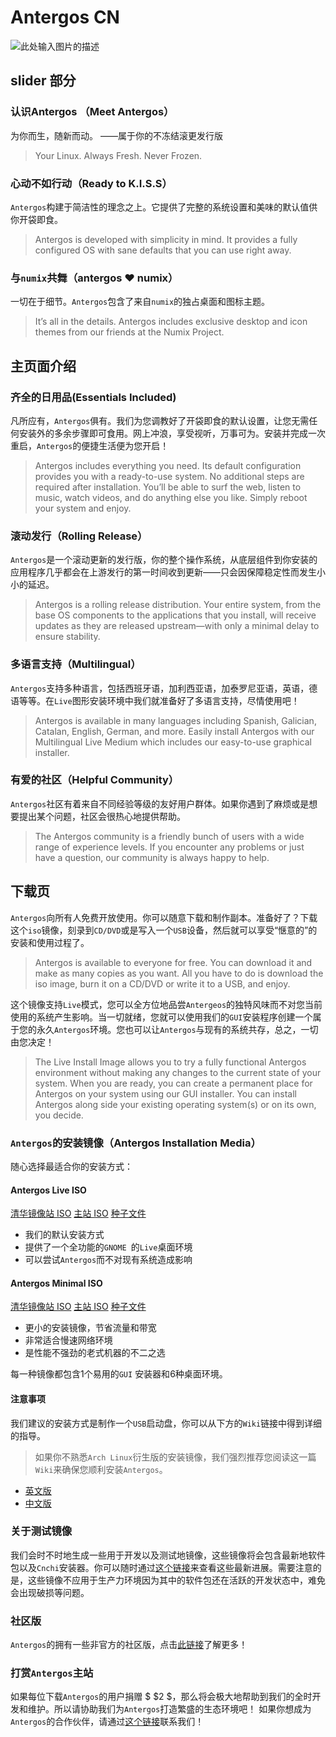 # Antergos CN
![此处输入图片的描述][1]
## slider 部分

### 认识Antergos （Meet Antergos）
为你而生，随新而动。
——属于你的不冻结滚更发行版
>Your Linux. Always Fresh. Never Frozen.

### 心动不如行动（Ready to K.I.S.S）
`Antergos`构建于简洁性的理念之上。它提供了完整的系统设置和美味的默认值供你开袋即食。
>Antergos is developed with simplicity in mind. It provides a fully configured OS with sane defaults that you can use right away.

### 与`numix`共舞（antergos ❤ numix）
一切在于细节。`Antergos`包含了来自`numix`的独占桌面和图标主题。
>It’s all in the details. Antergos includes exclusive desktop and icon themes from our friends at the Numix Project.

## 主页面介绍
### 齐全的日用品(Essentials Included)
凡所应有，`Antergos`俱有。我们为您调教好了开袋即食的默认设置，让您无需任何安装外的多余步骤即可食用。网上冲浪，享受视听，万事可为。安装并完成一次重启，`Antergos`的便捷生活便为您开启！
>Antergos includes everything you need. Its default configuration provides you with a ready-to-use system. No additional steps are required after installation. You’ll be able to surf the web, listen to music, watch videos, and do anything else you like. Simply reboot your system and enjoy. 
### 滚动发行（Rolling Release）
`Antergos`是一个滚动更新的发行版，你的整个操作系统，从底层组件到你安装的应用程序几乎都会在上游发行的第一时间收到更新——只会因保障稳定性而发生小小的延迟。
>Antergos is a rolling release distribution. Your entire system, from the base OS components to the applications that you install, will receive updates as they are released upstream—with only a minimal delay to ensure stability. 
### 多语言支持（Multilingual）
`Antergos`支持多种语言，包括西班牙语，加利西亚语，加泰罗尼亚语，英语，德语等等。在`Live`图形安装环境中我们就准备好了多语言支持，尽情使用吧！
>Antergos is available in many languages including Spanish, Galician, Catalan, English, German, and more.
Easily install Antergos with our Multilingual Live Medium which includes our easy-to-use graphical installer. 
### 有爱的社区（Helpful Community）
`Antergos`社区有着来自不同经验等级的友好用户群体。如果你遇到了麻烦或是想要提出某个问题，社区会很热心地提供帮助。

> The Antergos community is a friendly bunch of users with a wide range of experience levels. If you encounter any problems or just have a question, our community is always  happy to help.

## 下载页
`Antergos`向所有人免费开放使用。你可以随意下载和制作副本。准备好了？下载这个`iso`镜像，刻录到`CD/DVD`或是写入一个`USB`设备，然后就可以享受“惬意的”的安装和使用过程了。
>Antergos is available to everyone for free. You can download it and make as many copies as you want. All you have to do is download the iso image, burn it on a CD/DVD or write it to a USB, and enjoy.

这个镜像支持`Live`模式，您可以全方位地品尝`Antergeos`的独特风味而不对您当前使用的系统产生影响。当一切就绪，您就可以使用我们的`GUI`安装程序创建一个属于您的永久`Antergos`环境。您也可以让`Antergos`与现有的系统共存，总之，一切由您决定！
>The Live Install Image allows you to try a fully functional Antergos environment without making any changes to the current state of your system. When you are ready, you can create a permanent place for Antergos on your system using our GUI installer. You can install Antergos along side your existing operating system(s) or on its own, you decide.

### `Antergos`的安装镜像（Antergos Installation Media）
随心选择最适合你的安装方式：

#### Antergos Live ISO
[清华镜像站 ISO](https://mirrors.tuna.tsinghua.edu.cn/antergos/iso/release/antergos-18.7-x86_64.iso)
[主站 ISO](https://antergos.com/download/antergos-live-iso/)
[种子文件](https://mirrors.tuna.tsinghua.edu.cn/antergos/iso/release/antergos-18.7-x86_64.iso.torrent)
 - 我们的默认安装方式
 - 提供了一个全功能的`GNOME `的`Live`桌面环境
 - 可以尝试`Antergos`而不对现有系统造成影响

#### Antergos Minimal ISO
[清华镜像站 ISO](https://mirrors.tuna.tsinghua.edu.cn/antergos/iso/release/antergos-minimal-18.7-x86_64.iso)
[主站 ISO](https://antergos.com/download/antergos-minimal-iso/)
[种子文件](https://mirrors.tuna.tsinghua.edu.cn/antergos/iso/release/antergos-minimal-18.7-x86_64.iso.torrent)
 - 更小的安装镜像，节省流量和带宽
 - 非常适合慢速网络环境
 - 是性能不强劲的老式机器的不二之选

每一种镜像都包含$1$个易用的`GUI` 安装器和$6$种桌面环境。

#### 注意事项
我们建议的安装方式是制作一个`USB`启动盘，你可以从下方的`Wiki`链接中得到详细的指导。
> 如果你不熟悉`Arch Linux`衍生版的安装镜像，我们强烈推荐您阅读这一篇`Wiki`来确保您顺利安装`Antergos`。

- [英文版](https://antergos.com/wiki/article/create-a-working-live-usb/)
- [中文版](https://github.com/SchrodingerZhu/AntergosCN/blob/master/LiveUSB.md)

### 关于测试镜像
我们会时不时地生成一些用于开发以及测试地镜像，这些镜像将会包含最新地软件包以及`Cnchi`安装器。你可以随时通过[这个链接][2]来查看这些最新进展。需要注意的是，这些镜像不应用于生产力环境因为其中的软件包还在活跃的开发状态中，难免会出现破损等问题。

### 社区版
`Antergos`的拥有一些非官方的社区版，点击[此链接][3]了解更多！


### 打赏`Antergos`主站
如果每位下载`Antergos`的用户捐赠 $ \$2 $，那么将会极大地帮助到我们的全时开发和维护。所以请协助我们为`Antergos`打造繁盛的生态环境吧！
如果你想成为`Antergos`的合作伙伴，请通过[这个链接][4]联系我们！


  [1]: https://s1.ax1x.com/2018/07/31/PdoQ3t.png
  [2]: https://build.antergos.com/
  [3]: http://antergoscommunityeditions.wordpress.com/
  [4]: https://antergos.com/contact-us
